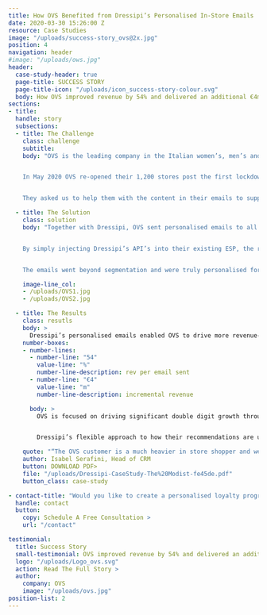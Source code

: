 ```yaml
---
title: How OVS Benefited from Dressipi’s Personalised In-Store Emails
date: 2020-03-30 15:26:00 Z
resource: Case Studies
image: "/uploads/success-story_ovs@2x.jpg"
position: 4
navigation: header
#image: "/uploads/ows.jpg"
header:
  case-study-header: true
  page-title: SUCCESS STORY
  page-title-icon: "/uploads/icon_success-story-colour.svg"
  body: How OVS improved revenue by 54% and delivered an additional €4m of incremental revenue in the first 6 months through Dressipi’s Personalised Instore emails 
sections:
- title: 
  handle: story
  subsections:
  - title: The Challenge
    class: challenge
    subtitle:
    body: "OVS is the leading company in the Italian women’s, men’s and kids’ apparel market, with a market share of 8.1% and revenue over €1bn.


    In May 2020 OVS re-opened their 1,200 stores post the first lockdown. They have a large database of loyal customers, the majority of whom do not shop online. OVS wanted to use all of their available digital channels to drive maximum footfall into stores and start to recover some of that lost revenue.


    They asked us to help them with the content in their emails to support the re-opening."

  - title: The Solution
    class: solution
    body: "Together with Dressipi, OVS sent personalised emails to all customers on their loyalty program (across kidswear, menswear and womenswear).


    By simply injecting Dressipi’s API’s into their existing ESP, the recommendations in the emails included a highly tailored edit of each customer’s best clothing selection filtered by availability in their local store and what was available in their size at that moment.


    The emails went beyond segmentation and were truly personalised for each and every customer. Dressipi’s unique fashion attributes means that it is also possible to create edits that maintain the brand DNA. We are able to do this because we have really taken the time to understand the nuances that make fashion different."

    image-line_col:
    - /uploads/OVS1.jpg
    - /uploads/OVS2.jpg

  - title: The Results
    class: resutls
    body: >
      Dressipi’s personalised emails enabled OVS to drive more revenue-generating footfall into their stores. The campaign was hugely successful, delivering an additional 54% in terms of revenue per email sent and delivered an additional €4m of incremental revenue in the first 6 months.
    number-boxes:
    - number-lines:
      - number-line: "54"
        value-line: "%"
        number-line-description: rev per email sent
      - number-line: "€4"
        value-line: "m"
        number-line-description: incremental revenue

      body: >
        OVS is focused on driving significant double digit growth through all its digital channels. The overall personalisation partnership is an integral part of the OVS roadmap ensuring OVS meet each customer’s expectations at every moment driving more value and better experiences, always delivering the right product at the right time.


        Dressipi’s flexible approach to how their recommendations are used and implemented in the customer journey means OVS can create the best possible experience for their shoppers and know they can integrate into any future initiatives.

    quote: "“The OVS customer is a much heavier in store shopper and we needed a highly personalised way to target them. By working with Dressipi, we have been able to deliver truly personalised emails to our customers and open up the massive revenue potential of the store portfolio.”"
    author: Isabel Serafini, Head of CRM
    button: DOWNLOAD PDF>
    file: "/uploads/Dressipi-CaseStudy-The%20Modist-fe45de.pdf"
    button_class: case-study

- contact-title: "Would you like to create a personalised loyalty program that works for your stores as well as your digital channels? We can also support with any more general CRM strategies and support. Please fill in the Dressipi contact form if you would like further information."
  handle: contact
  button:
    copy: Schedule A Free Consultation >
    url: "/contact"

testimonial:
  title: Success Story
  small-testimonial: OVS improved revenue by 54% and delivered an additional €4m of incremental revenue increase
  logo: "/uploads/Logo_ovs.svg"
  action: Read The Full Story >
  author:
    company: OVS
    image: "/uploads/ovs.jpg"
position-list: 2
---
```

